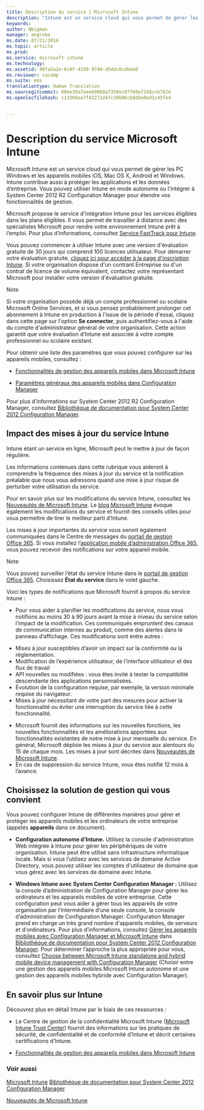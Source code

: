 ```yaml
---
title: Description du service | Microsoft Intune
description: "Intune est un service cloud qui vous permet de gérer les PC Windows et les appareils mobiles iOS, Mac OS X, Android et Windows."
keywords: 
author: Nbigman
manager: angrobe
ms.date: 07/21/2016
ms.topic: article
ms.prod: 
ms.service: microsoft-intune
ms.technology: 
ms.assetid: 40fa5a2e-6c0f-4150-9740-d5ddc0cdbda0
ms.reviewer: cacamp
ms.suite: ems
translationtype: Human Translation
ms.sourcegitcommit: 60ee39a7eeeb9068a7350ec87f60e7148ccb7826
ms.openlocfilehash: c13366ea7f42272e6fc3d606cb8dbe0ed1c45fe4


---
```


# Description du service Microsoft Intune

Microsoft Intune est un service cloud qui vous permet de gérer les PC Windows et les appareils mobiles iOS, Mac OS X, Android et Windows. Intune contribue aussi à protéger les applications et les données d’entreprise. Vous pouvez utiliser Intune en mode autonome ou l’intégrer à System Center 2012 R2 Configuration Manager pour étendre vos fonctionnalités de gestion.

Microsoft propose le service d'intégration Intune pour les services éligibles dans les plans éligibles. Il vous permet de travailler à distance avec des spécialistes Microsoft pour rendre votre environnement Intune prêt à l’emploi. Pour plus d’informations, consultez [Service FastTrack pour Intune](http://go.microsoft.com/fwlink/?LinkId=619281).

Vous pouvez commencer à utiliser Intune avec une version d'évaluation gratuite de 30 jours qui comprend 100 licences utilisateur. Pour démarrer votre évaluation gratuite, [cliquez ici pour accéder à la page d'inscription Intune](http://www.microsoft.com/en-us/server-cloud/products/microsoft-intune/). Si votre organisation dispose d'un contrant Entreprise ou d'un contrat de licence de volume équivalent, contactez votre représentant Microsoft pour installer votre version d'évaluation gratuite.

> [!NOTE]
> Si votre organisation possède déjà un compte professionnel ou scolaire Microsoft Online Services, et si vous pensez probablement prolonger cet abonnement à Intune en production à l'issue de la période d'essai, cliquez dans cette page sur l'option **Se connecter**, puis authentifiez-vous à l'aide du compte d'administrateur général de votre organisation. Cette action garantit que votre évaluation d’Intune est associée à votre compte professionnel ou scolaire existant.

Pour obtenir une liste des paramètres que vous pouvez configurer sur les appareils mobiles, consultez :

-   [Fonctionnalités de gestion des appareils mobiles dans Microsoft Intune](/intune/get-started/mobile-device-management-capabilities-in-microsoft-intune)

-   [Paramètres généraux des appareils mobiles dans Configuration Manager](https://technet.microsoft.com/library/dn376523.aspx)

Pour plus d’informations sur System Center 2012 R2 Configuration Manager, consultez [Bibliothèque de documentation pour System Center 2012 Configuration Manager](https://technet.microsoft.com/library/gg682041.aspx).

## Impact des mises à jour du service Intune
Intune étant un service en ligne, Microsoft peut le mettre à jour de façon régulière.

Les informations contenues dans cette rubrique vous aideront à comprendre la fréquence des mises à jour du service et la notification préalable que nous vous adressons quand une mise à jour risque de perturber votre utilisation du service.

Pour en savoir plus sur les modifications du service Intune, consultez les [Nouveautés de Microsoft Intune](/intune/deploy-use/Whats-new-in-microsoft-intune.md). Le [blog Microsoft Intune](http://blogs.technet.com/b/microsoftintune/) évoque également les modifications du service et fournit des conseils utiles pour vous permettre de tirer le meilleur parti d’Intune.

Les mises à jour importantes du service vous seront également communiquées dans le Centre de messages du [portail de gestion Office 365](https://portal.office.com/Admin/Default.aspx). Si vous installez l’[application mobile d’administration Office 365](https://support.office.com/article/Office-365-Admin-Mobile-App-e16f6421-2a1a-4142-bf9d-9846600a060a), vous pouvez recevoir des notifications sur votre appareil mobile.

> [!NOTE]
> Vous pouvez surveiller l’état du service Intune dans le [portail de gestion Office 365](https://portal.office.com/Admin/Default.aspx). Choisissez **État du service** dans le volet gauche.  

Voici les types de notifications que Microsoft fournit à propos du service Intune :
-   Pour vous aider à planifier les modifications du service, nous vous notifions au moins 30 à 90 jours avant la mise à niveau du service selon l’impact de la modification. Ces communiqués empruntent des canaux de communication internes au produit, comme des alertes dans le panneau d’affichage. Ces modifications sont entre autres :
* Mises à jour susceptibles d’avoir un impact sur la conformité ou la réglementation.
* Modification de l’expérience utilisateur, de l’interface utilisateur et des flux de travail
* API nouvelles ou modifiées : vous êtes invité à tester la compatibilité descendante des applications personnalisées.
* Évolution de la configuration requise, par exemple, la version minimale requise du navigateur.
* Mises à jour nécessitant de votre part des mesures pour activer la fonctionnalité ou éviter une interruption du service liée à cette fonctionnalité.
-   Microsoft fournit des informations sur les nouvelles fonctions, les nouvelles fonctionnalités et les améliorations apportées aux fonctionnalités existantes de notre mise à jour mensuelle du service. En général, Microsoft déploie les mises à jour du service aux alentours du 15 de chaque mois. Les mises à jour sont décrites dans [Nouveautés de Microsoft Intune](/intune/deploy-use/whats-new-in-microsoft-intune).
-   En cas de suppression du service Intune, vous êtes notifié 12 mois à l’avance.

## Choisissez la solution de gestion qui vous convient
Vous pouvez configurer Intune de différentes manières pour gérer et protéger les appareils mobiles et les ordinateurs de votre entreprise (appelés **appareils** dans ce document).

-   **Configuration autonome d’Intune.** Utilisez la console d'administration Web intégrée à Intune pour gérer les périphériques de votre organisation. Intune peut être utilisé sans infrastructure informatique locale. Mais si vous l’utilisez avec les services de domaine Active Directory, vous pouvez utiliser les comptes d'utilisateur de domaine que vous gérez avec les services de domaine avec Intune.

-   **Windows Intune avec System Center Configuration Manager :** Utilisez la console d’administration de Configuration Manager pour gérer les ordinateurs et les appareils mobiles de votre entreprise. Cette configuration peut vous aider à gérer tous les appareils de votre organisation par l’intermédiaire d’une seule console, la console d’administration de Configuration Manager. Configuration Manager prend en charge un très grand nombre d'appareils mobiles, de serveurs et d'ordinateurs. Pour plus d’informations, consultez [Gérer les appareils mobiles avec Configuration Manager et Microsoft Intune](http://go.microsoft.com/fwlink/?LinkID=271118) dans [Bibliothèque de documentation pour System Center 2012 Configuration Manager](https://technet.microsoft.com/library/gg682041.aspx).  Pour déterminer l’approche la plus appropriée pour vous, consultez [Choose between Microsoft Intune standalone and hybrid mobile device management with Configuration Manager](https://technet.microsoft.com/en-us/library/mt706478.aspx) (Choisir entre une gestion des appareils mobiles Microsoft Intune autonome et une gestion des appareils mobiles hybride avec Configuration Manager).


## En savoir plus sur Intune
Découvrez plus en détail Intune par le biais de ces ressources :

-   Le Centre de gestion de la confidentialité Microsoft Intune ([Microsoft Intune Trust Center](http://www.microsoft.com/en-us/server-cloud/products/intune-trust-center/)) fournit des informations sur les pratiques de sécurité, de confidentialité et de conformité d’Intune et décrit certaines certifications d’Intune.

-   [Fonctionnalités de gestion des appareils mobiles dans Microsoft Intune](/intune/understand-explore/mobile-device-management-capabilities-in-microsoft-intune)

### Voir aussi
[Microsoft Intune](https://docs.microsoft.com/intune/)
[Bibliothèque de documentation pour System Center 2012 Configuration Manager](https://technet.microsoft.com/library/gg682041.aspx)

[Nouveautés de Microsoft Intune](/intune/deploy-use/whats-new-in-microsoft-intune)



<!--HONumber=Jul16_HO4-->



